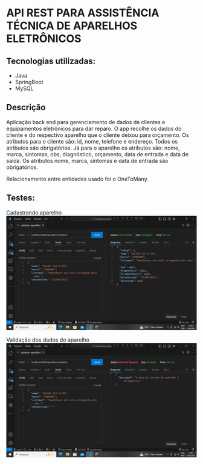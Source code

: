 <h1>API REST PARA ASSISTÊNCIA TÉCNICA DE APARELHOS ELETRÔNICOS</h1>

<h2>Tecnologias utilizadas:</h2>
<ul>
    <li>Java</li>
    <li>SpringBoot</li>
    <li>MySQL</li>
</ul>

<h2>Descrição</h2>

<p>
    Aplicação back end para gerenciamento de dados de clientes e equipamentos eletrônicos para dar reparo.
    <a>
        O app recolhe os dados do cliente e do respectivo aparelho que o cliente deixou para orçamento.
    </a>
    <a>
        Os atributos para o cliente são: id, nome, telefone e endereço. Todos os atributos são obrigatórios.
    </a>    
    <a>
        Já para o aparelho os atributos são: nome, marca, sintomas, obs, diagnóstico, orçamento, data de entrada e data de saída. Os atributos nome, marca, sintomas e data de entrada são obrigatórios.
    </a>
</p>

<p>Relacionamento entre entidades usado foi o OneToMany.</p>

<h2>Testes:</h2>

<p>
    <a>Cadastrando aparelho</a>
    <img src="./src/main/resources/static/img/Captura de Tela (4).png">
</p>

<p>
    <a>Validação dos dados do aparelho</a>
    <img src="./src/main/resources/static/img/Captura de Tela (3).png">
</p>

